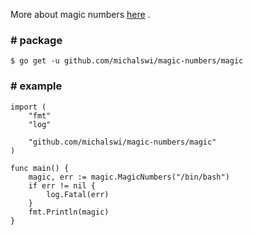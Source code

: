 More about magic numbers [here](https://en.wikipedia.org/wiki/Magic_number_(programming)#Magic_numbers_in_files) .  

### \# package
```
$ go get -u github.com/michalswi/magic-numbers/magic
```

### \# example
```
import (
	"fmt"
	"log"

	"github.com/michalswi/magic-numbers/magic"
)

func main() {
	magic, err := magic.MagicNumbers("/bin/bash")
	if err != nil {
		log.Fatal(err)
	}
	fmt.Println(magic)
}
```